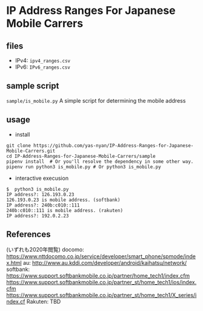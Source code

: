 # IP Address Ranges For Japanese Mobile Carrers

## files
- IPv4: `ipv4_ranges.csv`
- IPv6: `IPv6_ranges.csv`

## sample script
`sample/is_mobile.py`
A simple script for determining the mobile address



## usage
- install

```
git clone https://github.com/yas-nyan/IP-Address-Ranges-for-Japanese-Mobile-Carrers.git
cd IP-Address-Ranges-for-Japanese-Mobile-Carrers/sample
pipenv install  # Or you'll resolve the dependency in some other way.
pipenv run python3 is_mobile.py # Or python3 is_mobile.py
```
- interactive execusion
```
$  python3 is_mobile.py
IP address?: 126.193.0.23
126.193.0.23 is mobile address. (softbank)
IP address?: 240b:c010::111
240b:c010::111 is mobile address. (rakuten)
IP address?: 192.0.2.23
```

## References
(いずれも2020年閲覧)
docomo:
https://www.nttdocomo.co.jp/service/developer/smart_phone/spmode/index.html
au:
http://www.au.kddi.com/developer/android/kaihatsu/network/
softbank: 
https://www.support.softbankmobile.co.jp/partner/home_tech1/index.cfm
https://www.support.softbankmobile.co.jp/partner_st/home_tech1/ios/index.cfm
https://www.support.softbankmobile.co.jp/partner_st/home_tech1/X_series/index.cf
Rakuten:
TBD

